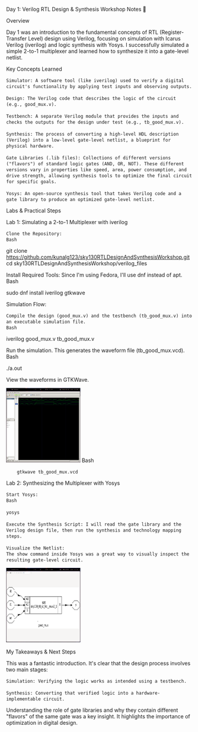 Day 1: Verilog RTL Design & Synthesis Workshop Notes 📝

Overview

Day 1 was an introduction to the fundamental concepts of RTL (Register-Transfer Level) design using Verilog, focusing on simulation with Icarus Verilog (iverilog) and logic synthesis with Yosys. I successfully simulated a simple 2-to-1 multiplexer and learned how to synthesize it into a gate-level netlist.

Key Concepts Learned

    Simulator: A software tool (like iverilog) used to verify a digital circuit's functionality by applying test inputs and observing outputs.

    Design: The Verilog code that describes the logic of the circuit (e.g., good_mux.v).

    Testbench: A separate Verilog module that provides the inputs and checks the outputs for the design under test (e.g., tb_good_mux.v).

    Synthesis: The process of converting a high-level HDL description (Verilog) into a low-level gate-level netlist, a blueprint for physical hardware.

    Gate Libraries (.lib files): Collections of different versions ("flavors") of standard logic gates (AND, OR, NOT). These different versions vary in properties like speed, area, power consumption, and drive strength, allowing synthesis tools to optimize the final circuit for specific goals.

    Yosys: An open-source synthesis tool that takes Verilog code and a gate library to produce an optimized gate-level netlist.

Labs & Practical Steps

Lab 1: Simulating a 2-to-1 Multiplexer with iverilog

    Clone the Repository:
    Bash

git clone https://github.com/kunalg123/sky130RTLDesignAndSynthesisWorkshop.git
cd sky130RTLDesignAndSynthesisWorkshop/verilog_files

Install Required Tools:
Since I'm using Fedora, I'll use dnf instead of apt.
Bash

sudo dnf install iverilog gtkwave

Simulation Flow:

    Compile the design (good_mux.v) and the testbench (tb_good_mux.v) into an executable simulation file.
    Bash

iverilog good_mux.v tb_good_mux.v

Run the simulation. This generates the waveform file (tb_good_mux.vcd).
Bash

./a.out

View the waveforms in GTKWave.


<img src="gtkwave.png" alt="wave form image " width="200" height="200">
Bash

        gtkwave tb_good_mux.vcd

Lab 2: Synthesizing the Multiplexer with Yosys

    Start Yosys:
    Bash

    yosys

    Execute the Synthesis Script: I will read the gate library and the Verilog design file, then run the synthesis and technology mapping steps.

    Visualize the Netlist:
    The show command inside Yosys was a great way to visually inspect the resulting gate-level circuit.

<img src="yosys.png" alt=" yosys show result" width="200" height="200">

My Takeaways & Next Steps

This was a fantastic introduction. It's clear that the design process involves two main stages:

    Simulation: Verifying the logic works as intended using a testbench.

    Synthesis: Converting that verified logic into a hardware-implementable circuit.

Understanding the role of gate libraries and why they contain different "flavors" of the same gate was a key insight. It highlights the importance of optimization in digital design.
